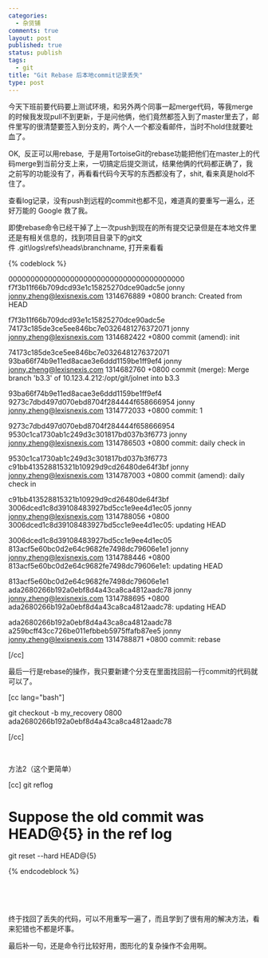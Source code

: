 ```yaml
--- 
categories: 
  - 杂货铺
comments: true
layout: post
published: true
status: publish
tags: 
  - git
title: "Git Rebase 后本地commit记录丢失"
type: post
---
```

今天下班前要代码要上测试环境，和另外两个同事一起merge代码，等我merge的时候我发现pull不到更新，于是问他俩，他们竟然都签入到了master里去了，邮件里写的很清楚要签入到分支的，两个人一个都没看邮件，当时不hold住就要吐血了。

OK,  反正可以用rebase,  于是用TortoiseGit的rebase功能把他们在master上的代码merge到当前分支上来，一切搞定后提交测试，结果他俩的代码都正确了，我之前写的功能没有了，再看看代码今天写的东西都没有了，shit, 看来真是hold不住了。

查看log记录，没有push到远程的commit也都不见，难道真的要重写一遍么，还好万能的 Google 救了我。

即使rebase命令已经干掉了上一次push到现在的所有提交记录但是在本地文件里还是有相关信息的，找到项目目录下的git文件 .git\logs\refs\heads\branchname, 打开来看看


{% codeblock %}


0000000000000000000000000000000000000000 f7f3b11f66b709dcd93e1c15825270dce90adc5e jonny <jonny.zheng@lexisnexis.com> 1314676889 +0800	branch: Created from HEAD

f7f3b11f66b709dcd93e1c15825270dce90adc5e 74173c185de3ce5ee846bc7e0326481276372071 jonny <jonny.zheng@lexisnexis.com> 1314682422 +0800	commit (amend): init

74173c185de3ce5ee846bc7e0326481276372071 93ba66f74b9e11ed8acae3e6ddd1159be1ff9ef4 jonny <jonny.zheng@lexisnexis.com> 1314682760 +0800	commit (merge): Merge branch 'b3.3' of 10.123.4.212:/opt/git/jolnet into b3.3

93ba66f74b9e11ed8acae3e6ddd1159be1ff9ef4 9273c7dbd497d070ebd8704f284444f658666954 jonny <jonny.zheng@lexisnexis.com> 1314772033 +0800	commit: 1

9273c7dbd497d070ebd8704f284444f658666954 9530c1ca1730ab1c249d3c301817bd037b3f6773 jonny <jonny.zheng@lexisnexis.com> 1314786503 +0800	commit: daily check in

9530c1ca1730ab1c249d3c301817bd037b3f6773 c91bb413528815321b10929d9cd26480de64f3bf jonny <jonny.zheng@lexisnexis.com> 1314787003 +0800	commit (amend): daily check in

c91bb413528815321b10929d9cd26480de64f3bf 3006dced1c8d39108483927bd5cc1e9ee4d1ec05 jonny <jonny.zheng@lexisnexis.com> 1314788056 +0800	3006dced1c8d39108483927bd5cc1e9ee4d1ec05: updating HEAD

3006dced1c8d39108483927bd5cc1e9ee4d1ec05 813acf5e60bc0d2e64c9682fe7498dc79606e1e1 jonny <jonny.zheng@lexisnexis.com> 1314788446 +0800	813acf5e60bc0d2e64c9682fe7498dc79606e1e1: updating HEAD

813acf5e60bc0d2e64c9682fe7498dc79606e1e1 ada2680266b192a0ebf8d4a43ca8ca4812aadc78 jonny <jonny.zheng@lexisnexis.com> 1314788695 +0800	ada2680266b192a0ebf8d4a43ca8ca4812aadc78: updating HEAD

ada2680266b192a0ebf8d4a43ca8ca4812aadc78 a259bcff43cc726be011efbbeb5975ffafb87ee5 jonny <jonny.zheng@lexisnexis.com> 1314788871 +0800	commit: rebase

[/cc]

最后一行是rebase的操作，我只要新建个分支在里面找回前一行commit的代码就可以了。

[cc lang="bash"]

git checkout -b my_recovery 0800	ada2680266b192a0ebf8d4a43ca8ca4812aadc78

[/cc]

 

方法2（这个更简单）

[cc]
git reflog
# Suppose the old commit was HEAD@{5} in the ref log
git reset --hard HEAD@{5}

{% endcodeblock %}


 

 

终于找回了丢失的代码，可以不用重写一遍了，而且学到了很有用的解决方法，看来犯错也不都是坏事。

最后补一句，还是命令行比较好用，图形化的复杂操作不会用啊。
